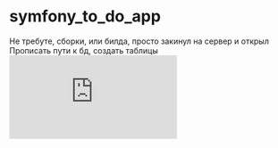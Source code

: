 # symfony_to_do_app
Не требуте, сборки, или билда, просто закинул на сервер и открыл
Прописать пути к бд, создать таблицы
![project_preview](https://github.com/tugaimv/symfony_to_do_app/blob/master/public/css/styles.css)
